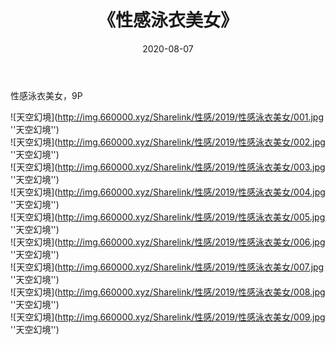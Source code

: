 ﻿---
layout: post
title:  《性感泳衣美女》
date:   2020-08-07
img: http://img.660000.xyz/Sharelink/性感/2019/性感泳衣美女/000.jpg
categories: [美女, 性感, 泳衣]
---

性感泳衣美女，9P

![天空幻境](http://img.660000.xyz/Sharelink/性感/2019/性感泳衣美女/001.jpg ''天空幻境'') <br>
![天空幻境](http://img.660000.xyz/Sharelink/性感/2019/性感泳衣美女/002.jpg ''天空幻境'') <br>
![天空幻境](http://img.660000.xyz/Sharelink/性感/2019/性感泳衣美女/003.jpg ''天空幻境'') <br>
![天空幻境](http://img.660000.xyz/Sharelink/性感/2019/性感泳衣美女/004.jpg ''天空幻境'') <br>
![天空幻境](http://img.660000.xyz/Sharelink/性感/2019/性感泳衣美女/005.jpg ''天空幻境'') <br>
![天空幻境](http://img.660000.xyz/Sharelink/性感/2019/性感泳衣美女/006.jpg ''天空幻境'') <br>
![天空幻境](http://img.660000.xyz/Sharelink/性感/2019/性感泳衣美女/007.jpg ''天空幻境'') <br>
![天空幻境](http://img.660000.xyz/Sharelink/性感/2019/性感泳衣美女/008.jpg ''天空幻境'') <br>
![天空幻境](http://img.660000.xyz/Sharelink/性感/2019/性感泳衣美女/009.jpg ''天空幻境'') <br>
